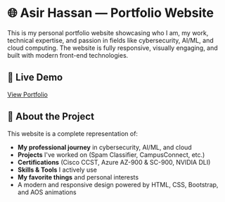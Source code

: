 # 🌐 Asir Hassan — Portfolio Website

This is my personal portfolio website showcasing who I am, my work, technical expertise, and passion in fields like cybersecurity, AI/ML, and cloud computing. The website is fully responsive, visually engaging, and built with modern front-end technologies.

## 🚀 Live Demo
[View Portfolio](https://asirhassan.github.io/)  

## 📌 About the Project

This website is a complete representation of:
- **My professional journey** in cybersecurity, AI/ML, and cloud
- **Projects** I've worked on (Spam Classifier, CampusConnect, etc.)
- **Certifications** (Cisco CCST, Azure AZ-900 & SC-900, NVIDIA DLI)
- **Skills & Tools** I actively use
- **My favorite things** and personal interests
- A modern and responsive design powered by HTML, CSS, Bootstrap, and AOS animations
